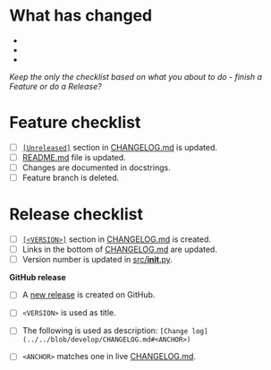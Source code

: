 # What has changed

-
-
-

_Keep the only the checklist based on what you about to do - finish a Feature or do a Release?_

# Feature checklist

- [ ] [`[Unreleased]`](../blob/develop/CHANGELOG.md#unreleased) section in [CHANGELOG.md](../blob/develop/CHANGELOG.md) is updated.
- [ ] [README.md](../blob/develop/README.md) file is updated.
- [ ] Changes are documented in docstrings.
- [ ] Feature branch is deleted.

# Release checklist

- [ ] [`[<VERSION>]`](../blob/develop/CHANGELOG.md#unreleased) section in [CHANGELOG.md](../blob/develop/CHANGELOG.md) is created.
- [ ] Links in the bottom of [CHANGELOG.md](../blob/develop/CHANGELOG.md) are updated.
- [ ] Version number is updated in [src/__init__.py](../blob/develop/src/__init__.py).

**GitHub release**

- [ ] A [new release](../releases/new) is created on GitHub.
- [ ] `<VERSION>` is used as title.
- [ ] The following is used as description: `[Change log](../../blob/develop/CHANGELOG.md#<ANCHOR>)`
- [ ] `<ANCHOR>` matches one in live [CHANGELOG.md](../blob/develop/CHANGELOG.md).
 
